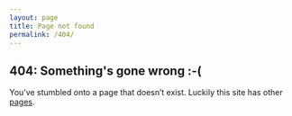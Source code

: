 ```yaml
---
layout: page
title: Page not found
permalink: /404/
---
```


## 404: Something's gone wrong :-(

You’ve stumbled onto a page that doesn’t exist. Luckily this site has other [pages]({{site.baseurl}}/).
